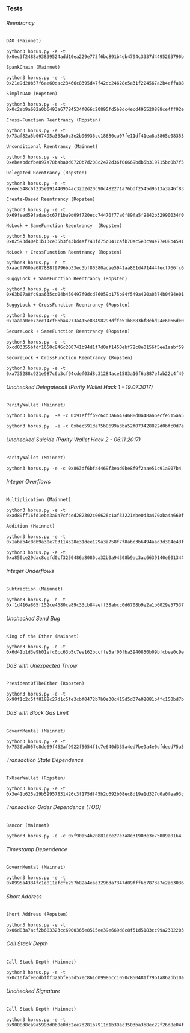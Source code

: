 ### Tests

###### Reentrancy

```
DAO (Mainnet)

python3 horus.py -e -t 0x0ec3f2488a93839524add10ea229e773f6bc891b4eb4794c3337d4495263790b
```

```
SpankChain (Mainnet)

python3 horus.py -e -t 0x21e9d20b57f6ae60dac23466c8395d47f42dc24628e5a31f224567a2b4effa88
```

```
SimpleDAO (Ropsten)

python3 horus.py -e -t 0x0c2eb9a602a0b6493a67784534f066c20895fd5b8dc4ecd495520888ce4ff92e
```

```
Cross-Function Reentrancy (Ropsten)

python3 horus.py -e -t 0x73af82a5b067495a368a0c3e2b96936cc18680ca07fe11df41ea8a3865e08353
```

```
Unconditional Reentrancy (Mainnet)

python3 horus.py -e -t 0xebeabdcfbe897a78baba0d0720b7d208c2472d36f06669bdb5b319715bc0b7f5
```

```
Delegated Reentrancy (Ropsten)

python3 horus.py -e -t 0xeec548c6f235e191440954ac32d2d20c90c482271a76bdf2545d9513a3a46f83
```

```
Create-Based Reentrancy (Ropsten)

python3 horus.py -e -t 0x69feed59fadaedc67f1ba9d09f720ecc74470f77a0f89fa5f9842b32990034f0
```

```
NoLock + SameFunction Reentrancy  (Ropsten)

python3 horus.py -e -t 0x02593d40eb1b13ce35b3f43bd4af743fd75c041cafb70ac5e3c94e77e08b4591
```

```
NoLock + CrossFunction Reentrancy (Ropsten)

python3 horus.py -e -t 0xaacf700ba687888f9796bb33ec3bf80380acae5941aa861d471444fecf766fc6
```

```
BuggyLock + SameFunction Reentrancy (Ropsten)

python3 horus.py -e -t 0x63b07a8fc9aa635cc04b450497f9dcd76059b175b84f549a420a0374b0494e01
```

```
BuggyLock + CrossFunction Reentrancy (Ropsten)

python3 horus.py -e -t 0x1aaaa0ee72ec14cf86ba4273a415e88498293dffe51b8883bf8ebd24e6066de0
```

```
SecureLock + SameFunction Reentrancy (Ropsten)

python3 horus.py -e -t  0xcd03355bfdf1650c846c200741b94d1f7d0af1450ebf72c8e0156f5ee1aabf59
```

```
SecureLock + CrossFunction Reentrancy (Ropsten)

python3 horus.py -e -t 0xa735288c921e987c6b3cf94cdef03d8c31284ace1583a16f6a887efab22c4f49
```

###### Unchecked Delegatecall (Parity Wallet Hack 1 - 19.07.2017)

```
ParityWallet (Mainnet)

python3 horus.py  -e -c 0x91efffb9c6cd3a66474688d0a48aa6ecfe515aa5

python3 horus.py  -e -c 0xbec591de75b8699a3ba52f073428822d0bfc0d7e
```
###### Unchecked Suicide (Parity Wallet Hack 2 - 06.11.2017)

```
ParityWallet (Mainnet)

python3 horus.py -e -c 0x863df6bfa4469f3ead0be8f9f2aae51c91a907b4
```

###### Integer Overflows

```
Multiplication (Mainnet)

python3 horus.py -e -t 0xad89ff16fd1ebe3a0a7cf4ed282302c06626c1af33221ebe0d3a470aba4a660f
```

```
Addition (Mainnet)

python3 horus.py -e -t 0x1abab4c8db9a30e703114528e31dee129a3a758f7f8abc3b6494aad3d304e43f

python3 horus.py -e -t 0xa850ce29dac8cefd0cf3250486a8080ca32b0a94308b9ac3ac6639140e601344
```

###### Integer Underflows

```
Subtraction (Mainnet)

python3 horus.py -e -t 0xf1d416a865f152ce4680ca89c33cb84aeff38abcc0d6708b9e2a1b6029e57537
```

###### Unchecked Send Bug

```
King of the Ether (Mainnet)

python3 horus.py -e -t 0x6d41b1d3e9b01efc0cc63b5c7ee162bccffe5af00fba3940850b09bfcbee0c9e
```

###### DoS with Unexpected Throw

```
PresidentOfTheEther (Ropsten)

python3 horus.py -e -t 0x90f1c2c5ff8188c27d1c5fe3cbf0472b7b0e30c415d5d37e02081b4fc150bd7b
```

###### DoS with Block Gas Limit

```
GovernMental (Mainnet)

python3 horus.py -e -t 0x7536bd057e8de69f462af9922f5654f1c7e640d335a4ed7be9a4e0dfdeed75a5
```

###### Transaction State Dependence

```
TxUserWallet (Ropsten)

python3 horus.py -e -t 0x3e41b625a29b59957831426c3f175df45b2c692b08ec8d19a1d327d0a0fea93c
```

###### Transaction Order Dependence (TOD)

```
Bancor (Mainnet)

python3 horus.py -e -c 0xf90a54b20881ece27e3a8e31903e3e75009a0164
```

###### Timestamp Dependence

```
GovernMental (Mainnet)

python3 horus.py -e -t 0x8995a4334fc1e811afcfe257b82a4eae329bda7347d09fff6b7873a7e2a63036
```

###### Short Address

```
Short Address (Ropsten)

python3 horus.py -e -t 0x06d83a7acf2b683323cc6900365e8515ee39e669d8c8f51d5183cc99a2382203
```

###### Call Stack Depth

```
Call Stack Depth (Mainnet)

python3 horus.py -e -t 0x0c10fafe0cdbfff32abfe53d57ec861d09986cc1050c850481f79b1a862bb10a
```

###### Unchecked Signature

```
Call Stack Depth (Mainnet)

python3 horus.py -e -t 0x9008d8ca9a5993d060e0dc2ee7d281b7911d1b39ac3503ba3b8ec22f26d8e04f
```
